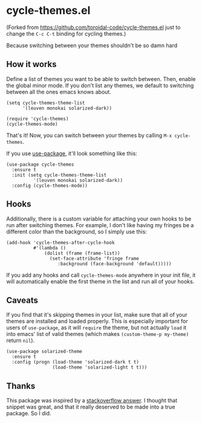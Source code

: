 cycle-themes.el
===============

(Forked from https://github.com/toroidal-code/cycle-themes.el just to change the `C-c C-t` binding for cycling themes.)

Because switching between your themes shouldn't be so damn hard

How it works
------------

Define a list of themes you want to be able to switch between. Then, enable the global minor mode. If you don't list any themes, we default to switching between all the ones emacs knows about.

```elisp
(setq cycle-themes-theme-list
      '(leuven monokai solarized-dark))

(require 'cycle-themes)
(cycle-themes-mode)

```

That's it! Now, you can switch between your themes by calling `M-x cycle-themes`.

If you use [use-package](https://github.com/jwiegley/use-package), it'll look something like this:

```elisp
(use-package cycle-themes
  :ensure t
  :init (setq cycle-themes-theme-list
          '(leuven monokai solarized-dark))
  :config (cycle-themes-mode))
```
  
Hooks
-----

Additionally, there is a custom variable for attaching your own hooks to be run after switching themes. For example, I don't like having my fringes be a different color than the background, so I simply use this:

```elisp
(add-hook 'cycle-themes-after-cycle-hook
          #'(lambda ()
              (dolist (frame (frame-list))
                (set-face-attribute 'fringe frame 
                   :background (face-background 'default)))))
```
If you add any hooks and call `cycle-themes-mode` anywhere in your init file, it will automatically enable the first theme in the list and run all of your hooks.

Caveats
-------

If you find that it's skipping themes in your list, make sure that all of your themes are installed and loaded properly. This is especially important for users of `use-package`, as it will `require` the theme, but not actually
`load` it into emacs' list of valid themes (which makes `(custom-theme-p my-theme)` return `nil`). 

```elisp
(use-package solarized-theme
  :ensure t
  :config (progn (load-theme 'solarized-dark t t)
                 (load-theme 'solarized-light t t)))
```

Thanks
------

This package was inspired by a [stackoverflow 
answer](http://stackoverflow.com/a/18796138). I thought that snippet was great, and 
that it really deserved to be made into a true package. So I did.
